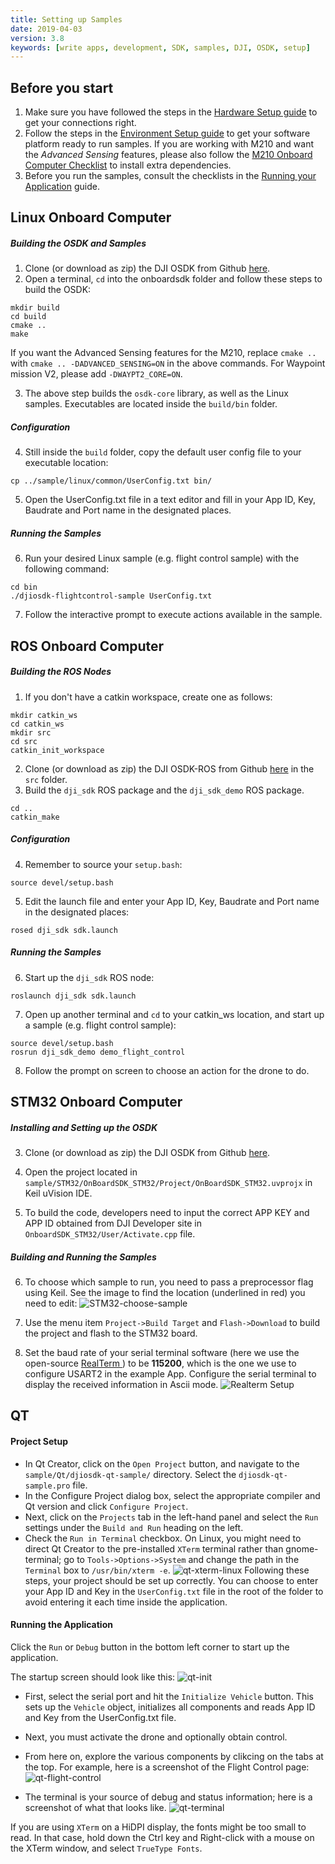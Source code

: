 ```yaml
---
title: Setting up Samples
date: 2019-04-03
version: 3.8
keywords: [write apps, development, SDK, samples, DJI, OSDK, setup]
---
```



## Before you start

1. Make sure you have followed the steps in the [Hardware Setup guide](../development-workflow/hardware-setup.html) to get your connections right.
2. Follow the steps in the [Environment Setup guide](../development-workflow/environment-setup.html) to get your software platform ready to run samples. If you are working with M210 and want the *Advanced Sensing* features, please also follow the [M210 Onboard Computer Checklist](../M210-Docs/oes-checklist.html) to install extra dependencies.
3. Before you run the samples, consult the checklists in the [Running your Application](../development-workflow/run-application.html) guide.

## Linux Onboard Computer

##### Building the OSDK and Samples

1. Clone (or download as zip) the DJI OSDK from Github [here](https://www.github.com/dji-sdk/Onboard-SDK).
2. Open a terminal, `cd` into the onboardsdk folder and follow these steps to build the OSDK:

```
mkdir build
cd build
cmake ..
make
```

If you want the Advanced Sensing features for the M210, replace `cmake ..` with `cmake .. -DADVANCED_SENSING=ON` in the above commands. For Waypoint mission V2, please add `-DWAYPT2_CORE=ON`.

3. The above step builds the `osdk-core` library, as well as the Linux samples. Executables are located inside the `build/bin` folder.

##### Configuration
4. Still inside the `build` folder, copy the default user config file to your executable location:

```
cp ../sample/linux/common/UserConfig.txt bin/
```
5. Open the UserConfig.txt file in a text editor and fill in your App ID, Key, Baudrate and Port name in the designated places.

##### Running the Samples

6. Run your desired Linux sample (e.g. flight control sample) with the following command:

```
cd bin
./djiosdk-flightcontrol-sample UserConfig.txt
```
7. Follow the interactive prompt to execute actions available in the sample.

## ROS Onboard Computer

##### Building the ROS Nodes

1. If you don't have a catkin workspace, create one as follows:

```
mkdir catkin_ws
cd catkin_ws
mkdir src
cd src
catkin_init_workspace
```
2. Clone (or download as zip) the DJI OSDK-ROS from Github [here](https://www.github.com/dji-sdk/Onboard-SDK-ROS) in the `src` folder.
3. Build the `dji_sdk` ROS package and the `dji_sdk_demo` ROS package.

```
cd ..
catkin_make
```

##### Configuration

4. Remember to source your `setup.bash`:

```
source devel/setup.bash
```
5. Edit the launch file and enter your App ID, Key, Baudrate and Port name in the designated places:

```
rosed dji_sdk sdk.launch
```

##### Running the Samples

6. Start up the `dji_sdk` ROS node:

```
roslaunch dji_sdk sdk.launch
```

7. Open up another terminal and `cd` to your catkin_ws location, and start up a sample (e.g. flight control sample):

```
source devel/setup.bash
rosrun dji_sdk_demo demo_flight_control
```
8. Follow the prompt on screen to choose an action for the drone to do.

## STM32 Onboard Computer

##### Installing and Setting up the OSDK

3. Clone (or download as zip) the DJI OSDK from Github [here](https://www.github.com/dji-sdk/Onboard-SDK).

4. Open the project located in `sample/STM32/OnBoardSDK_STM32/Project/OnBoardSDK_STM32.uvprojx` in Keil uVision IDE.

5. To build the code, developers need to input the correct APP KEY and APP ID obtained from DJI Developer site in `OnboardSDK_STM32/User/Activate.cpp` file.

##### Building and Running the Samples

6. To choose which sample to run, you need to pass a preprocessor flag using Keil. See the image to find the location (underlined in red) you need to edit:
![STM32-choose-sample](../../images/STM32/stm32_sample_macro.png)

7. Use the menu item `Project->Build Target` and `Flash->Download` to build the project and flash to the STM32 board.

8. Set the baud rate of your serial terminal software (here we use the open-source <a href="http://realterm.sourceforge.net" target="_blank"> RealTerm </a>) to be **115200**, which is the one we use to configure USART2 in the example App. Configure the serial terminal to display the received information in Ascii mode.
![Realterm Setup](../../images/STM32/STM32_Realterm.png)

## QT

#### Project Setup

- In Qt Creator, click on the `Open Project` button, and navigate to the `sample/Qt/djiosdk-qt-sample/` directory. Select the `djiosdk-qt-sample.pro` file.
- In the Configure Project dialog box, select the appropriate compiler and Qt version and click `Configure Project`.
- Next, click on the `Projects` tab in the left-hand panel and select the `Run` settings under the `Build and Run` heading on the left.
- Check the `Run in Terminal` checkbox. On Linux, you might need to direct Qt Creator to the pre-installed `XTerm` terminal rather than gnome-terminal; go to `Tools->Options->System` and change the path in the `Terminal` box to `/usr/bin/xterm -e`.
![qt-xterm-linux](../../images/qt/qt-xterm.png)
Following these steps, your project should be set up correctly. You can choose to enter your App ID and Key in the `UserConfig.txt` file in the root of the folder to avoid entering it each time inside the application.

#### Running the Application

Click the `Run` or `Debug` button in the bottom left corner to start up the application.

The startup screen should look like this:
![qt-init](../../images/qt/Qt-Init.png)

- First, select the serial port and hit the `Initialize Vehicle` button. This sets up the `Vehicle` object, initializes all components and reads App ID and Key from the UserConfig.txt file.
- Next, you must activate the drone and optionally obtain control.
- From here on, explore the various components by clikcing on the tabs at the top. For example, here is a screenshot of the Flight Control page:
![qt-flight-control](../../images/qt/Qt-Flight.png)

- The terminal is your source of debug and status information; here is a screenshot of what that looks like.
 ![qt-terminal](../../images/qt/Qt-terminal.png)

If you are using `XTerm` on a HiDPI display, the fonts might be too small to read. In that case, hold down the Ctrl key and Right-click with a mouse on the XTerm window, and select `TrueType Fonts`.

